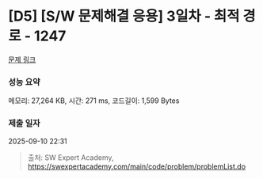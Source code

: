 # [D5] [S/W 문제해결 응용] 3일차 - 최적 경로 - 1247 

[문제 링크](https://swexpertacademy.com/main/code/problem/problemDetail.do?contestProbId=AV15OZ4qAPICFAYD) 

### 성능 요약

메모리: 27,264 KB, 시간: 271 ms, 코드길이: 1,599 Bytes

### 제출 일자

2025-09-10 22:31



> 출처: SW Expert Academy, https://swexpertacademy.com/main/code/problem/problemList.do